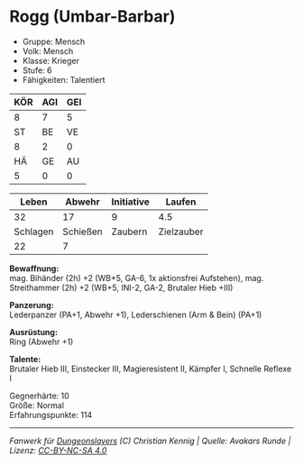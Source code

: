 # Rogg (Umbar-Barbar)  
- Gruppe: Mensch  
- Volk: Mensch  
- Klasse: Krieger  
- Stufe: 6  
- Fähigkeiten: Talentiert  


| KÖR | AGI | GEI |  
| --- | --- | --- |  
| 8   | 7   | 5   |
| ST  | BE  | VE  |  
| 8   | 2   | 0   |
| HÄ  | GE  | AU  |  
| 5   | 0   | 0   |


| Leben    | Abwehr   | Initiative | Laufen     |
| -------- | -------- | ---------- | ---------- |
| 32       | 17       | 9          | 4.5        |
| Schlagen | Schießen | Zaubern    | Zielzauber |
| 22       | 7        |            |            |

**Bewaffnung:**  
mag. Bihänder (2h) +2 (WB+5, GA-6, 1x aktionsfrei Aufstehen), mag. Streithammer (2h) +2 (WB+5, INI-2, GA-2, Brutaler Hieb +III)

**Panzerung:**  
Lederpanzer (PA+1, Abwehr +1), Lederschienen (Arm & Bein) (PA+1)

**Ausrüstung:**  
Ring (Abwehr +1)

**Talente:**  
Brutaler Hieb III, Einstecker III, Magieresistent II, Kämpfer I, Schnelle Reflexe I

Gegnerhärte: 10  
Größe: Normal  
Erfahrungspunkte: 114  



___
*Fanwerk für [Dungeonslayers](https://www.dungeonslayers.net/) (C) Christian Kennig | Quelle: Avakars Runde | Lizenz: [CC-BY-NC-SA 4.0](https://creativecommons.org/licenses/by-nc-sa/4.0/deed.de)*